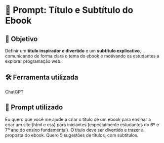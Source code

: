 # 📝 Prompt: Título e Subtítulo do Ebook

## 🎯 Objetivo
Definir um **título inspirador e divertido** e um **subtítulo explicativo**, comunicando de forma clara o tema do ebook e motivando os estudantes a explorar programação web.

## 🛠️ Ferramenta utilizada
ChatGPT

## 💬 Prompt utilizado
Eu quero que você me ajude a criar o título de um ebook para ensinar a criar um site (html e css) para iniciantes (especialmente estudantes do 6º e 7º ano do ensino fundamental). O título deve ser divertido e trazer a proposta do ebook. Quero 5 sugestões de títulos, com subtítulos.